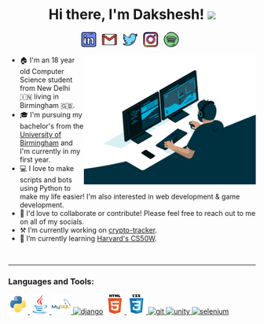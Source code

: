 <div align="center">
   <h1>Hi there, I'm Dakshesh! <img src="https://media.giphy.com/media/hvRJCLFzcasrR4ia7z/giphy.gif" width="25px"> </h1>
</div>


<p align='center'>
<a href="https://www.linkedin.com/in/dakshesh-pandey/"><img height="30" src="https://github.com/dcsp3/dcsp3/blob/main/src/linkedin.png"></a>&nbsp;&nbsp;
<a href="mailto:daksheshpandey@gmail.com"><img height="30" src="https://github.com/dcsp3/dcsp3/blob/main/src/gmail.png"></a>&nbsp;&nbsp;
<a href="https://www.twitter.com/daksheeesh"><img height="30" src="https://github.com/dcsp3/dcsp3/blob/main/src/twitter.png"></a>&nbsp;&nbsp;
<a href="https://www.instagram.com/pandeyy13"><img height="30" src="https://github.com/dcsp3/dcsp3/blob/main/src/instagram.png"></a>&nbsp;&nbsp;
<a href="https://open.spotify.com/user/hjylvuncymq3sd4era98ywamy"><img height="30" src="https://github.com/dcsp3/dcsp3/blob/main/src/spotify.png"></a>&nbsp;&nbsp;
</p>

<img src="https://github.com/dcsp3/dcsp3/blob/main/src/code.gif" alt="coder gif" align="right" width="350" height="auto" />

- 🏠 I'm an 18 year old Computer Science student from New Delhi 🇮🇳 living in Birmingham 🇬🇧. <br>
- 🎓 I'm pursuing my bachelor's from the [University of Birmingham](https://www.birmingham.ac.uk) and I'm currently in my first year. <br>
- 💻 I love to make scripts and bots using Python to make my life easier! I'm also interested in web development & game development. 
- 💬 I'd love to collaborate or contribute! Please feel free to reach out to me on all of my socials.
- ⚒️ I’m currently working on [crypto-tracker](https://github.com/dcsp3/crypto-tracker).
- 📖 I’m currently learning [Harvard's CS50W](https://cs50.harvard.edu/web/2020/).

<br>
<hr>

<h3 align="left">Languages and Tools:</h3>
<p align="left">
<a href="https://www.python.org" target="_blank" rel="noreferrer"> <img src="https://raw.githubusercontent.com/devicons/devicon/master/icons/python/python-original.svg" alt="python" width="40" height="40"/> </a> 
<a href="https://www.java.com" target="_blank" rel="noreferrer"> <img src="https://raw.githubusercontent.com/devicons/devicon/master/icons/java/java-original.svg" alt="java" width="40" height="40"/> </a>
<a href="https://www.mysql.com/" target="_blank" rel="noreferrer"> <img src="https://raw.githubusercontent.com/devicons/devicon/master/icons/mysql/mysql-original-wordmark.svg" alt="mysql" width="40" height="40"/> </a>
<a href="https://www.djangoproject.com/" target="_blank" rel="noreferrer"> <img src="https://cdn.worldvectorlogo.com/logos/django.svg" alt="django" width="40" height="40"/></a> 
<a href="https://www.w3.org/html/" target="_blank" rel="noreferrer"> <img src="https://raw.githubusercontent.com/devicons/devicon/master/icons/html5/html5-original-wordmark.svg" alt="html5" width="40" height="40"/> </a> 
<a href="https://www.w3schools.com/css/" target="_blank" rel="noreferrer"> <img src="https://raw.githubusercontent.com/devicons/devicon/master/icons/css3/css3-original-wordmark.svg" alt="css3" width="40" height="40"/> </a> 
<a href="https://git-scm.com/" target="_blank" rel="noreferrer"> <img src="https://www.vectorlogo.zone/logos/git-scm/git-scm-icon.svg" alt="git" width="40" height="40"/> </a> 
<a href="https://unity.com/" target="_blank" rel="noreferrer"> <img src="https://www.vectorlogo.zone/logos/unity3d/unity3d-icon.svg" alt="unity" width="40" height="40"/> </a> 
<a href="https://www.selenium.dev" target="_blank" rel="noreferrer"> <img src="https://raw.githubusercontent.com/detain/svg-logos/780f25886640cef088af994181646db2f6b1a3f8/svg/selenium-logo.svg" alt="selenium" width="40" height="40"/> </a>
</p>

